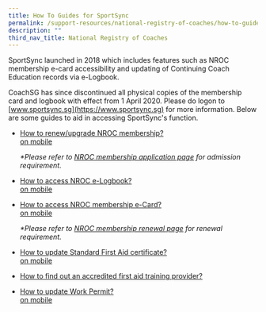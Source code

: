 ```yaml
---
title: How To Guides for SportSync
permalink: /support-resources/national-registry-of-coaches/how-to-guides-for-sportsync/
description: ""
third_nav_title: National Registry of Coaches
---
```

SportSync launched in 2018 which includes features such as NROC membership e-card accessibility and updating of Continuing Coach Education records via e-Logbook. 

CoachSG has since discontinued all physical copies of the membership card and logbook with effect from 1 April 2020. Please do logon to [www.sportsync.sg](https://www.sportsync.sg) for more information. Below are some guides to aid in accessing SportSync's function.

* [How to renew/upgrade NROC membership?](/files/Support/National%20Registry%20of%20Coaches/How%20to%20Guides%20for%20Sport%20Sync/RenewUpgrade_Application.pdf)
<br>[on mobile](/files/Support/National%20Registry%20of%20Coaches/How%20to%20Guides%20for%20Sport%20Sync/renewmobile.pdf)
  
	_\*Please refer to [NROC membership application page](/support-resources/national-registry-of-coaches/how-to-be-an-nroc-coach/) for admission requirement._  
	
*  [How to access NROC e-Logbook?](/files/Support/National%20Registry%20of%20Coaches/How%20to%20Guides%20for%20Sport%20Sync/How_to_access_e-Logbook_1.pdf)
<br>[on mobile](/files/Support/National%20Registry%20of%20Coaches/How%20to%20Guides%20for%20Sport%20Sync/How_to_access_e-Logbook_on_mobile_1.pdf)
*  [How to access NROC membership e-Card?](/files/Support/National%20Registry%20of%20Coaches/How%20to%20Guides%20for%20Sport%20Sync/How_to_access_e-card_1.pdf)
<br>[on mobile](/files/Support/National%20Registry%20of%20Coaches/How%20to%20Guides%20for%20Sport%20Sync/How_to_update_SFA_on_mobile_1.pdf)
   
	 _\*Please refer to [NROC membership renewal page](/support-resources/national-registry-of-coaches/how-to-renew-nroc-membership/) for renewal requirement._      
	 
* [How to update Standard First Aid certificate?](/files/Support/National%20Registry%20of%20Coaches/How%20to%20Guides%20for%20Sport%20Sync/How_to_update_SFA_1.pdf)
<br> [on mobile](/files/Support/National%20Registry%20of%20Coaches/How%20to%20Guides%20for%20Sport%20Sync/How_to_update_SFA_on_mobile_1.pdf)
*   [How to find out an accredited first aid training provider?](/files/Support/National%20Registry%20of%20Coaches/How%20to%20Guides%20for%20Sport%20Sync/How_to_search_for_a_valid_SFA_training_centre_Mobile&Desktop.pdf)
*   [How to update Work Permit?](/files/Support/National%20Registry%20of%20Coaches/How%20to%20Guides%20for%20Sport%20Sync/How_to_update_Work_Permit_1.pdf)
<br>[on mobile](/files/Support/National%20Registry%20of%20Coaches/How%20to%20Guides%20for%20Sport%20Sync/How_to_update_Work_Permit_on_mobile_1.pdf)
